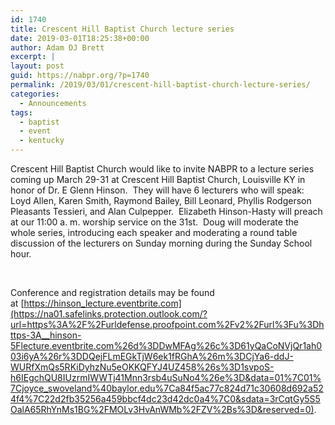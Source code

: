 ```yaml
---
id: 1740
title: Crescent Hill Baptist Church lecture series
date: 2019-03-01T18:25:38+00:00
author: Adam DJ Brett
excerpt: |
layout: post
guid: https://nabpr.org/?p=1740
permalink: /2019/03/01/crescent-hill-baptist-church-lecture-series/
categories:
  - Announcements
tags:
  - baptist
  - event
  - kentucky
---
```

Crescent Hill Baptist Church would like to invite NABPR to a lecture series coming up March 29-31 at Crescent Hill Baptist Church, Louisville KY in honor of Dr. E Glenn Hinson.  They will have 6 lecturers who will speak: Loyd Allen, Karen Smith, Raymond Bailey, Bill Leonard, Phyllis Rodgerson Pleasants Tessieri, and Alan Culpepper.  Elizabeth Hinson-Hasty will preach at our 11:00 a. m. worship service on the 31st.  Doug will moderate the whole series, introducing each speaker and moderating a round table discussion of the lecturers on Sunday morning during the Sunday School hour.

&nbsp;

Conference and registration details may be found at [https://hinson_lecture.eventbrite.com](https://na01.safelinks.protection.outlook.com/?url=https%3A%2F%2Furldefense.proofpoint.com%2Fv2%2Furl%3Fu%3Dhttps-3A__hinson-5Flecture.eventbrite.com%26d%3DDwMFAg%26c%3D61yQaCoNVjQr1ah003i6yA%26r%3DDQejFLmEGkTjW6ek1fRGhA%26m%3DCjYa6-ddJ-WURfXmQs5RKiDyhzNu5eOKKQFYJ4UZ458%26s%3D1svpoS-h6IEgchQU8IUzrmIWWTj41Mnn3rsb4uSuNo4%26e%3D&data=01%7C01%7Cjoyce_swoveland%40baylor.edu%7Ca84f5ac77c824d71c30608d692a524f4%7C22d2fb35256a459bbcf4dc23d42dc0a4%7C0&sdata=3rCqtGy5S5OalA65RhYnMs1BG%2FMOLv3HvAnWMb%2FZV%2Bs%3D&reserved=0).